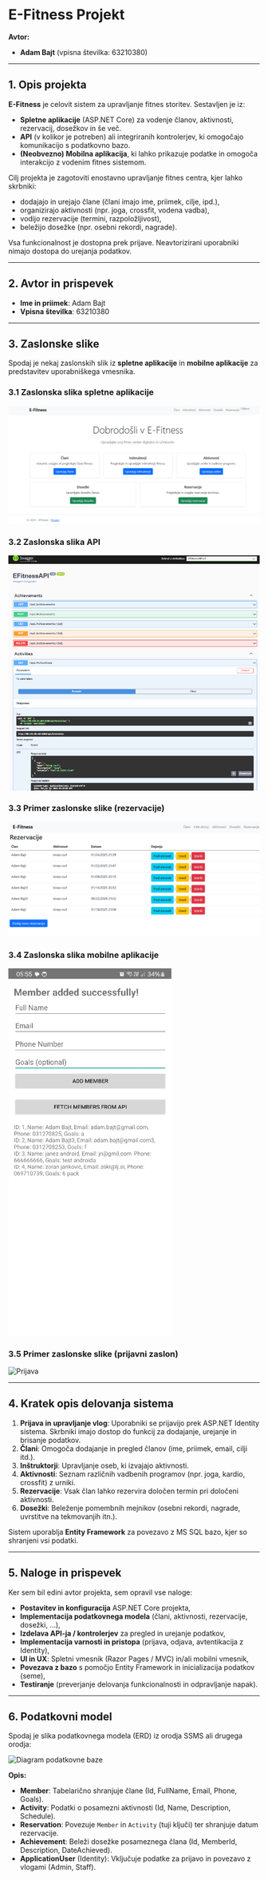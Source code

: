 # E-Fitness Projekt

**Avtor:**  
- **Adam Bajt** (vpisna številka: 63210380)

---

## 1. Opis projekta

**E-Fitness** je celovit sistem za upravljanje fitnes storitev. Sestavljen je iz:
- **Spletne aplikacije** (ASP.NET Core) za vodenje članov, aktivnosti, rezervacij, dosežkov in še več.
- **API** (v kolikor je potreben) ali integriranih kontrolerjev, ki omogočajo komunikacijo s podatkovno bazo.
- **(Neobvezno) Mobilna aplikacija**, ki lahko prikazuje podatke in omogoča interakcijo z vodenim fitnes sistemom.

Cilj projekta je zagotoviti enostavno upravljanje fitnes centra, kjer lahko skrbniki:
- dodajajo in urejajo člane (člani imajo ime, priimek, cilje, ipd.),
- organizirajo aktivnosti (npr. joga, crossfit, vodena vadba),
- vodijo rezervacije (termini, razpoložljivost),
- beležijo dosežke (npr. osebni rekordi, nagrade).

Vsa funkcionalnost je dostopna prek prijave. Neavtorizirani uporabniki nimajo dostopa do urejanja podatkov.

---

## 2. Avtor in prispevek

- **Ime in priimek**: Adam Bajt  
- **Vpisna številka**: 63210380  

---

## 3. Zaslonske slike

Spodaj je nekaj zaslonskih slik iz **spletne aplikacije** in **mobilne aplikacije** za predstavitev uporabniškega vmesnika.

### 3.1 Zaslonska slika spletne aplikacije
![Webapp](./screenshots/webapp.png)

### 3.2 Zaslonska slika API
![Swagger](./screenshots/api.png)

### 3.3 Primer zaslonske slike (rezervacije)
![Rezervacije](./screenshots/rezervacije.png)

### 3.4 Zaslonska slika mobilne aplikacije
![Aplikacija](./screenshots/app.png)

### 3.5 Primer zaslonske slike (prijavni zaslon)
![Prijava](./screenshots/login.png)



---

## 4. Kratek opis delovanja sistema

1. **Prijava in upravljanje vlog**: Uporabniki se prijavijo prek ASP.NET Identity sistema. Skrbniki imajo dostop do funkcij za dodajanje, urejanje in brisanje podatkov.
2. **Člani**: Omogoča dodajanje in pregled članov (ime, priimek, email, cilji itd.).
3. **Inštruktorji**: Upravljanje oseb, ki izvajajo aktivnosti.
4. **Aktivnosti**: Seznam različnih vadbenih programov (npr. joga, kardio, crossfit) z urniki.
5. **Rezervacije**: Vsak član lahko rezervira določen termin pri določeni aktivnosti.
6. **Dosežki**: Beleženje pomembnih mejnikov (osebni rekordi, nagrade, uvrstitve na tekmovanjih itn.).

Sistem uporablja **Entity Framework** za povezavo z MS SQL bazo, kjer so shranjeni vsi podatki.

---

## 5. Naloge in prispevek

Ker sem bil edini avtor projekta, sem opravil vse naloge:
- **Postavitev in konfiguracija** ASP.NET Core projekta,
- **Implementacija podatkovnega modela** (člani, aktivnosti, rezervacije, dosežki, …),
- **Izdelava API-ja / kontrolerjev** za pregled in urejanje podatkov,
- **Implementacija varnosti in pristopa** (prijava, odjava, avtentikacija z Identity),
- **UI in UX**: Spletni vmesnik (Razor Pages / MVC) in/ali mobilni vmesnik,
- **Povezava z bazo** s pomočjo Entity Framework in inicializacija podatkov (seme),
- **Testiranje** (preverjanje delovanja funkcionalnosti in odpravljanje napak).

---

## 6. Podatkovni model

Spodaj je slika podatkovnega modela (ERD) iz orodja SSMS ali drugega orodja:

![Diagram podatkovne baze](./screenshots/db-diagram.png)

**Opis:**
- **Member**: Tabelarično shranjuje člane (Id, FullName, Email, Phone, Goals).
- **Activity**: Podatki o posamezni aktivnosti (Id, Name, Description, Schedule).
- **Reservation**: Povezuje `Member` in `Activity` (tuji ključi) ter shranjuje datum rezervacije.
- **Achievement**: Beleži dosežke posameznega člana (Id, MemberId, Description, DateAchieved).
- **ApplicationUser** (Identity): Vključuje podatke za prijavo in povezavo z vlogami (Admin, Staff).


